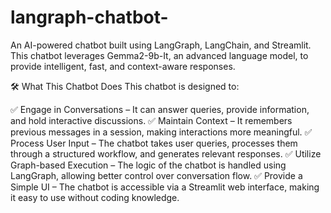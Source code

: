 # langraph-chatbot-
An AI-powered chatbot built using LangGraph, LangChain, and Streamlit. This chatbot leverages Gemma2-9b-It, an advanced language model, to provide intelligent, fast, and context-aware responses.

🛠️ What This Chatbot Does
This chatbot is designed to:

✅ Engage in Conversations – It can answer queries, provide information, and hold interactive discussions.
✅ Maintain Context – It remembers previous messages in a session, making interactions more meaningful.
✅ Process User Input – The chatbot takes user queries, processes them through a structured workflow, and generates relevant responses.
✅ Utilize Graph-based Execution – The logic of the chatbot is handled using LangGraph, allowing better control over conversation flow.
✅ Provide a Simple UI – The chatbot is accessible via a Streamlit web interface, making it easy to use without coding knowledge.

